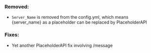### Removed:
- `Server_Name` is removed from the config.yml, which means {server_name} as a placeholder can be replaced by PlaceholderAPI

### Fixes:
- Yet another PlaceholderAPI fix involving /message